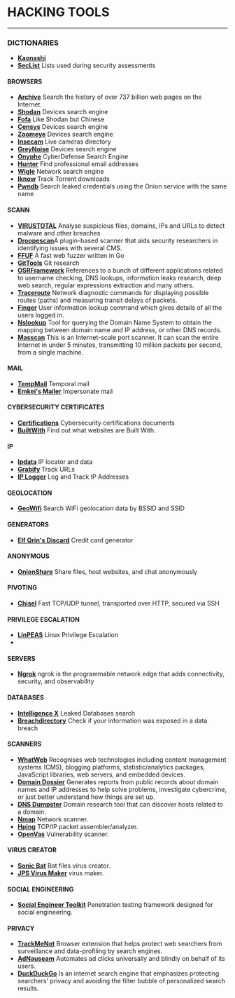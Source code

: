 # HACKING TOOLS

---
### DICTIONARIES

- [**Kaonashi**](https://github.com/kaonashi-passwords/Kaonashi)
- [**SecList**](https://github.com/danielmiessler/SecLists) Lists used during security assessments
 
 #### BROWSERS
- [**Archive**](https://archive.org/) Search the history of over 737 billion web pages on the Internet.
- [**Shodan**](https://www.shodan.io/) Devices search engine
- [**Fofa**](https://fofa.info/) Like Shodan but Chinese
- [**Censys**](https://search.censys.io/) Devices search engine
- [**Zoomeye**](https://www.zoomeye.org/) Devices search engine
- [**Insecam**](http://insecam.org/) Live cameras directory
- [**GreyNoise**](https://viz.greynoise.io/) Devices search engine
- [**Onyphe**](https://www.onyphe.io/) CyberDefense Search Engine
- [**Hunter**](https://hunter.io/) Find professional email addresses
- [**Wigle**](https://wigle.net/) Network search engine
- [**Iknow**](https://iknowwhatyoudownload.com/en/peer/) Track Torrent downloads
- [**Pwndb**](https://github.com/davidtavarez/pwndb) Search leaked credentials using the Onion service with the same name

#### SCANN
- [**VIRUSTOTAL**](https://www.virustotal.com/gui/home/upload) Analyse suspicious files, domains, IPs and URLs to detect malware and other breaches
- [**Droopescan**](https://github.com/SamJoan/droopescan)A plugin-based scanner that aids security researchers in identifying issues with several CMS.
- [**FFUF**](https://github.com/ffuf/ffuf) A fast web fuzzer written in Go
- [**GitTools**](https://github.com/internetwache/GitTools) Git research
- [**OSRFramework**](https://github.com/i3visio/osrframework) References to a bunch of different applications related to username checking, DNS lookups, information leaks research, deep web search, regular expressions extraction and many others.
- [**Traceroute**](https://linux.die.net/man/8/traceroute) Network diagnostic commands for displaying possible routes (paths) and measuring transit delays of packets.
- [**Finger**](https://linuxhint.com/finger-command-tutorial/) User information lookup command which gives details of all the users logged in.
- [**Nslookup**](https://www.nslookup.io/) Tool for querying the Domain Name System to obtain the mapping between domain name and IP address, or other DNS records.
- [**Masscan**](https://github.com/robertdavidgraham/masscan) This is an Internet-scale port scanner. It can scan the entire Internet in under 5 minutes, transmitting 10 million packets per second, from a single machine.

#### MAIL
- [**TempMail**](https://temp-mail.org/en/) Temporal mail
- [**Emkei's Mailer**](https://emkei.cz/) Impersonate mail

#### CYBERSECURITY CERTIFICATES
- [**Certifications**](https://mega.nz/folder/cuYXhQxT#WABLdQtsLSf2O1WWEL8bjQ) Cybersecurity certifications documents
- [**BuiltWith**](https://builtwith.com/) Find out what websites are Built With.

#### IP
- [**Ipdata**](https://ipdata.co/) IP locator and data
- [**Grabify**](https://grabify.link/) Track URLs
- [**IP Logger**](https://iplogger.org/) Log and Track IP Addresses

#### GEOLOCATION

- [**GeoWifi**](https://github.com/GONZOsint/geowifi) Search WiFi geolocation data by BSSID and SSID

#### GENERATORS

- [**Elf Qrin's Discard**](https://www.elfqrin.com/discard_credit_card_generator.php) Credit card generator

#### ANONYMOUS

- [**OnionShare**](https://onionshare.org/) Share files, host websites, and chat anonymously

#### PIVOTING

- [**Chisel**](https://github.com/jpillora/chisel) Fast TCP/UDP tunnel, transported over HTTP, secured via SSH

#### PRIVILEGE ESCALATION

- [**LinPEAS**](https://github.com/carlospolop/PEASS-ng/tree/master/linPEAS) Linux Privilege Escalation
- 

#### SERVERS

- [**Ngrok**](https://ngrok.com/) ngrok is the programmable network edge that adds connectivity, security, and observability

#### DATABASES

- [**Intelligence X**](https://intelx.io/) Leaked Databases search
- [**Breachdirectory**](https://breachdirectory.org/) Check if your information was exposed in a data breach

#### SCANNERS

- [**WhatWeb**](https://github.com/urbanadventurer/WhatWeb) Recognises web technologies including content management systems (CMS), blogging platforms, statistic/analytics packages, JavaScript libraries, web servers, and embedded devices.
- [**Domain Dossier**](https://centralops.net/co/DomainDossier.aspx) Generates reports from public records about domain names and IP addresses to help solve problems, investigate cybercrime, or just better understand how things are set up.
- [**DNS Dumpster**](https://dnsdumpster.com/) Domain research tool that can discover hosts related to a domain.
- [**Nmap**](https://nmap.org/) Network scanner.
- [**Hping**](http://www.hping.org/) TCP/IP packet assembler/analyzer.
- [**OpenVas**](https://www.openvas.org/) Vulnerability scanner.

#### VIRUS CREATOR
- [**Sonic Bat**](http://anonganesh.blogspot.com/2014/03/sonic-bat-batch-file-virus-creator.html) Bat files virus creator.
- [**JPS Virus Maker**](https://samcodeweb.wordpress.com/2017/07/19/first-blog-post/) virus maker.

#### SOCIAL ENGINEERING
- [**Social Engineer Toolkit**](https://github.com/trustedsec/social-engineer-toolkit) Penetration testing framework designed for social engineering.

#### PRIVACY
- [**TrackMeNot**](https://github.com/vtoubiana/TrackMeNot) Browser extension that helps protect web searchers from surveillance and data-profiling by search engines.
- [**AdNauseam**](https://adnauseam.io/) Automates ad clicks universally and blindly on behalf of its users.
- [**DuckDuckGo**](https://duckduckgo.com/) Is an internet search engine that emphasizes protecting searchers' privacy and avoiding the filter bubble of personalized search results.
